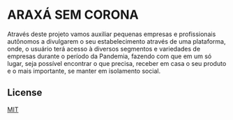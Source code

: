 # ARAXÁ SEM CORONA


Através deste projeto vamos auxiliar pequenas empresas e profissionais autônomos a divulgarem o seu estabelecimento através de uma plataforma, onde, o usuário terá acesso à diversos segmentos e variedades de empresas durante o período da Pandemia, fazendo com que em um só lugar, seja possível encontrar o que precisa, receber em casa o seu produto e o mais importante, se manter em isolamento social.


## License
[MIT](https://choosealicense.com/licenses/mit/)
